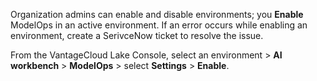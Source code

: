 Organization admins can enable and disable environments; you **Enable** ModelOps in an active environment. If an error occurs while enabling an environment, create a SerivceNow ticket to resolve the issue.

From the VantageCloud Lake Console, select an environment > **AI workbench** > **ModelOps** > select **Settings** > **Enable**.


